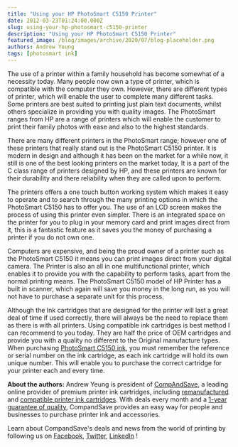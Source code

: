 ```yaml
---
title: "Using your HP PhotoSmart C5150 Printer"
date: 2012-03-23T01:24:00.000Z
slug: using-your-hp-photosmart-c5150-printer
description: "Using your HP PhotoSmart C5150 Printer"
featured_image: /blog/images/archive/2020/07/blog-placeholder.png
authors: Andrew Yeung
tags: [photosmart ink]
---
```


The use of a printer within a family household has become somewhat of a necessity today. Many people now own a type of printer, which is compatible with the computer they own. However, there are different types of printer, which will enable the user to complete many different tasks. Some printers are best suited to printing just plain text documents, whilst others specialize in providing you with quality images. The PhotoSmart ranges from HP are a range of printers which will enable the customer to print their family photos with ease and also to the highest standards. 

There are many different printers in the PhotoSmart range; however one of these printers that really stand out is the PhotoSmart C5150 printer. It is modern in design and although it has been on the market for a while now, it still is one of the best looking printers on the market today, It is a part of the C class range of printers designed by HP, and these printers are known for their durability and there reliability when they are called upon to perform. 

The printers offers a one touch button working system which makes it easy to operate and to search through the many printing options in which the PhotoSmart C5150 has to offer you. The use of an LCD screen makes the process of using this printer even simpler. There is an integrated space on the printer for you to plug in your memory card and print images direct from it, this is a fantastic feature as it saves you the money of purchasing a printer if you do not own one. 

Computers are expensive, and being the proud owner of a printer such as the PhotoSmart C5150 it means you can print images direct from your digital camera. The Printer is also an all in one multifunctional printer, which enables it to provide you with the capability to perform tasks, apart from the normal printing means. The PhotoSmart C5150 model of HP Printer has a built in scanner, which again will save you money in the long run, as you will not have to purchase a separate unit for this process. 

Although the Ink cartridges that are designed for the printer will last a great deal of time if used correctly, there will always be the need to replace them as there is with all printers. Using compatible ink cartridges is best method I can recommend to you today. They are half the price of OEM cartridges and provide you with a quality no different to the Original manufacture types. When purchasing [PhotoSmart C5150 ink](https://www.compandsave.com/hp/photosmart/c5150-ink-cartridges), you must remember the reference or serial number on the ink cartridge, as each ink cartridge will hold its own unique number. This will enable you to purchase the correct cartridge for your printer each and every time.

**About the authors:** Andrew Yeung is president of [CompAndSave](https://www.compandsave.com/), a leading online provider of premium printer ink cartridges, including [remanufactured](https://www.compandsave.com/help) and [compatible printer ink cartridges](https://www.compandsave.com/help). With deals every month and a [1-year guarantee of quality](https://www.compandsave.com/help), CompandSave provides an easy way for people and businesses to purchase printer ink and accessories.

Learn about CompandSave's deals and news from the world of printing by following us on [Facebook](https://www.facebook.com/compandsave.ink), [Twitter](https://twitter.com/compandsave), [LinkedIn](https://www.linkedin.com) !